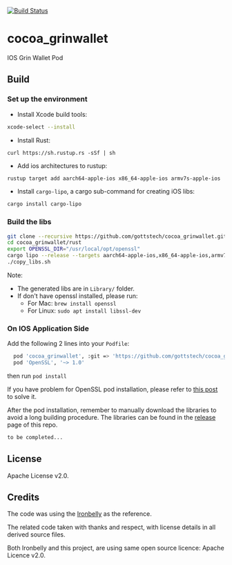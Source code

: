 [![Build Status](https://img.shields.io/travis/gottstech/cocoa_grinwallet/master.svg)](https://travis-ci.org/gottstech/cocoa_grinwallet)

# cocoa_grinwallet
IOS Grin Wallet Pod

## Build
### Set up the environment

- Install Xcode build tools:

```Bash
xcode-select --install
```

- Install Rust:

`curl https://sh.rustup.rs -sSf | sh`

- Add ios architectures to rustup:

```Bash
rustup target add aarch64-apple-ios x86_64-apple-ios armv7s-apple-ios
```

- Install `cargo-lipo`, a cargo sub-command for creating iOS libs:

```Bash
cargo install cargo-lipo
```

### Build the libs

```Bash
git clone --recursive https://github.com/gottstech/cocoa_grinwallet.git
cd cocoa_grinwallet/rust
export OPENSSL_DIR="/usr/local/opt/openssl"
cargo lipo --release --targets aarch64-apple-ios,x86_64-apple-ios,armv7s-apple-ios
./copy_libs.sh
```

Note:
- The generated libs are in `Library/` folder.
- If don't have openssl installed, please run:
  - For Mac: `brew install openssl`
  - For Linux: `sudo apt install libssl-dev`
  
### On IOS Application Side

Add the following 2 lines into your `Podfile`:
```Bash
  pod 'cocoa_grinwallet', :git => 'https://github.com/gottstech/cocoa_grinwallet.git', :tag => 'v1.0.2'
  pod 'OpenSSL', '~> 1.0'
```
then run `pod install`

If you have problem for OpenSSL pod installation, please refer to [this post](https://stackoverflow.com/a/57196786/3831478) to solve it.  

After the pod installation, remember to manually download the libraries to avoid a long building procedure. The libraries can be found in the [release](https://github.com/gottstech/cocoa_grinwallet/releases) page of this repo.

```Bash
to be completed...
```

## License

Apache License v2.0.

## Credits

The code was using the [Ironbelly](https://github.com/cyclefortytwo/ironbelly) as the reference.

The related code taken with thanks and respect, with license details in all derived source files.

Both Ironbelly and this project, are using same open source licence: Apache Licence v2.0.


